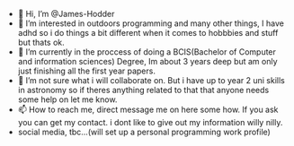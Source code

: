 - 👋 Hi, I’m @James-Hodder 
- 👀 I’m interested in outdoors programming and many other things, I have adhd so i do things a bit different when it comes to hobbbies and stuff but thats ok.
- 🌱 I’m currently in the proccess of doing a BCIS(Bachelor of Computer and information sciences) Degree, Im about 3 years deep but am only just finishing all the first year papers. 
- 💞️ I’m not sure what i will collaborate on. But i have up to year 2 uni skills in astronomy so if theres anything related to that that anyone needs some help on let me know. 
- 📫 How to reach me, direct message me on here some how. If you ask you can get my contact. i dont like to give out my information willy nilly.
- social media, tbc...(will set up a personal programming work profile)

<!---
James-Hodder/James-Hodder is a ✨ special ✨ repository because its `README.md` (this file) appears on your GitHub profile.
You can click the Preview link to take a look at your changes.
--->
